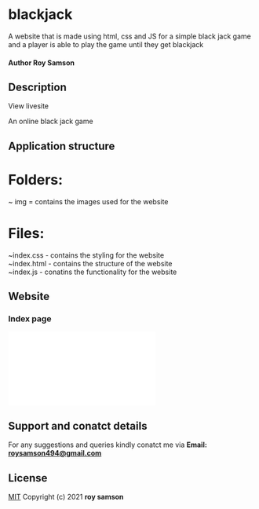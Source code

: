 # blackjack
A website that is made using html, css and JS for a simple black jack game and a player is able to play the game until they get blackjack
#### Author Roy Samson
## Description
View livesite 

An online black jack game
## Application structure
# Folders:
~ img = contains the images used for the website
# Files: 
~index.css - contains the styling for the website<br>
~index.html - contains the structure of the website<br>
~index.js - conatins the functionality for the website<br>
## Website
### Index page
![Index Page](index.html) 

## Support and conatct details
For any suggestions and queries kindly conatct me via
**Email: roysamson494@gmail.com**

## License
[MIT](https://chooselicense.com/license/mit)
Copyright (c) 2021 **roy samson**